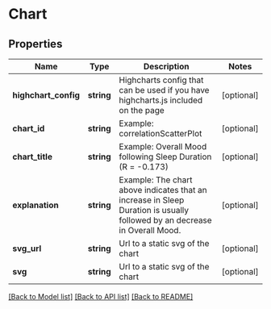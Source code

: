 # Chart

## Properties
Name | Type | Description | Notes
------------ | ------------- | ------------- | -------------
**highchart_config** | **string** | Highcharts config that can be used if you have highcharts.js included on the page | [optional] 
**chart_id** | **string** | Example: correlationScatterPlot | [optional] 
**chart_title** | **string** | Example: Overall Mood following Sleep Duration (R &#x3D; -0.173) | [optional] 
**explanation** | **string** | Example: The chart above indicates that an increase in Sleep Duration is usually followed by an decrease in Overall Mood. | [optional] 
**svg_url** | **string** | Url to a static svg of the chart | [optional] 
**svg** | **string** | Url to a static svg of the chart | [optional] 

[[Back to Model list]](../README.md#documentation-for-models) [[Back to API list]](../README.md#documentation-for-api-endpoints) [[Back to README]](../README.md)


